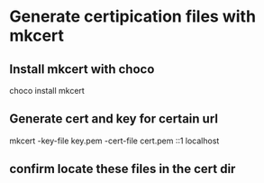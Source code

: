 # Generate certipication files with mkcert

## Install mkcert with choco

choco install mkcert

## Generate cert and key for certain url

mkcert -key-file key.pem -cert-file cert.pem ::1 localhost

## confirm locate these files in the cert dir


